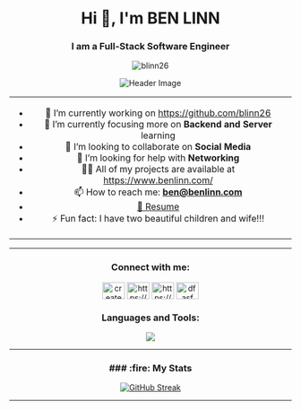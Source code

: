 <h1 align="center">Hi 👋, I'm BEN LINN</h1>

<h3 align="center">I am a Full-Stack Software Engineer</h3>

<p align="center"> <img src="https://komarev.com/ghpvc/?username=blinn26&label=Profile%20views&color=0e75b6&style=flat" alt="blinn26" /> </p>

<p align="center">
  <img src="https://createdbybenlinn.com/Original-on-Transparent.png" alt="Header Image" />
</p>

<table align="center" style="border: none !important; border-collapse: collapse;">
  <tr>
    <td align="center" style="text-align:center; border: none;">
      <ul>
        <li>🔭 I’m currently working on <a href="https://github.com/blinn26">https://github.com/blinn26</a></li>
        <li>🌱 I’m currently focusing more on <strong>Backend and Server</strong> learning</li>
        <li>👯 I’m looking to collaborate on <strong>Social Media</strong></li>
        <li>🤝 I’m looking for help with <strong>Networking</strong></li>
        <li>👨‍💻 All of my projects are available at <a href="https://www.benlinn.com/">https://www.benlinn.com/</a></li>
        <li>📫 How to reach me: <a href="mailto:ben@benlinn.com"><strong>ben@benlinn.com</strong></a></li>
<li><a href="https://drive.google.com/file/d/14Ccn2H-iHExR72hrpMIMBIRu-OQBU7_4/view?usp=sharing">📄 Resume</a></li>
<li>⚡ Fun fact: I have two beautiful children and wife!!!</li>
      </ul>
    </td>
  </tr>
</table>

---
<h3 align="center">Connect with me:</h3>
<p align="center"><a href="https://twitter.com/createdbyben26" target="blank"><img align="center" src="https://raw.githubusercontent.com/rahuldkjain/github-profile-readme-generator/master/src/images/icons/Social/twitter.svg" alt="createdbyben26" height="30" width="40" /></a>
<a href="https://www.linkedin.com/in/ben-linn-coding4l/" target="blank"><img align="center" src="https://raw.githubusercontent.com/rahuldkjain/github-profile-readme-generator/master/src/images/icons/Social/linked-in-alt.svg" alt="https://www.linkedin.com/in/ben-linn-coding4l/" height="30" width="40" /></a>
<a href="https://stackoverflow.com/users/19815254/blinn26" target="blank"><img align="center" src="https://raw.githubusercontent.com/rahuldkjain/github-profile-readme-generator/master/src/images/icons/Social/stack-overflow.svg" alt="https://stackoverflow.com/users/19815254/blinn26" height="30" width="40" /></a>
<a href="https://medium.com/@benlinn26" target="blank"><img align="center" src="https://raw.githubusercontent.com/rahuldkjain/github-profile-readme-generator/master/src/images/icons/Social/medium.svg" alt="dfasf" height="30" width="40" /></a>
                                                        
</p>                                                              
<h3 align="center">Languages and Tools:</h3>

 <p align="center">
  <a href="https://skillicons.dev">
  <img src="https://skillicons.dev/icons?i=js,html,css,babel,figma,git,github,mongodb,postman,nodejs,nginx,react,vscode" />
 </a>
</p>

---
  <h3 align="center">### :fire: My Stats </h3>

<div align="center">
    
[![GitHub Streak](http://github-readme-streak-stats.herokuapp.com?user=blinn26&theme=ocean-gradient&hide_border=true&border_radius=5)](https://git.io/streak-stats)

</div>

___








